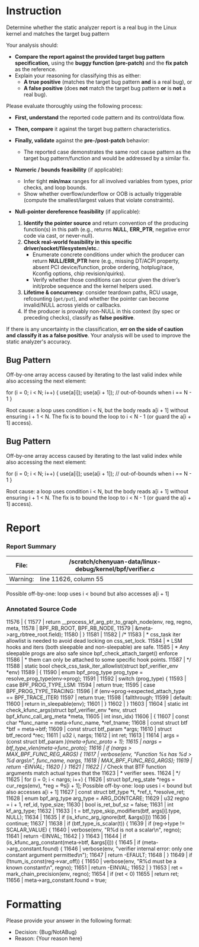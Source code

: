 # Instruction

Determine whether the static analyzer report is a real bug in the Linux kernel and matches the target bug pattern

Your analysis should:
- **Compare the report against the provided target bug pattern specification,** using the **buggy function (pre-patch)** and the **fix patch** as the reference.
- Explain your reasoning for classifying this as either:
  - **A true positive** (matches the target bug pattern **and** is a real bug), or
  - **A false positive** (does **not** match the target bug pattern **or** is **not** a real bug).

Please evaluate thoroughly using the following process:

- **First, understand** the reported code pattern and its control/data flow.
- **Then, compare** it against the target bug pattern characteristics.
- **Finally, validate** against the **pre-/post-patch** behavior:
  - The reported case demonstrates the same root cause pattern as the target bug pattern/function and would be addressed by a similar fix.

- **Numeric / bounds feasibility** (if applicable):
  - Infer tight **min/max** ranges for all involved variables from types, prior checks, and loop bounds.
  - Show whether overflow/underflow or OOB is actually triggerable (compute the smallest/largest values that violate constraints).

- **Null-pointer dereference feasibility** (if applicable):
  1. **Identify the pointer source** and return convention of the producing function(s) in this path (e.g., returns **NULL**, **ERR_PTR**, negative error code via cast, or never-null).
  2. **Check real-world feasibility in this specific driver/socket/filesystem/etc.**:
     - Enumerate concrete conditions under which the producer can return **NULL/ERR_PTR** here (e.g., missing DT/ACPI property, absent PCI device/function, probe ordering, hotplug/race, Kconfig options, chip revision/quirks).
     - Verify whether those conditions can occur given the driver’s init/probe sequence and the kernel helpers used.
  3. **Lifetime & concurrency**: consider teardown paths, RCU usage, refcounting (`get/put`), and whether the pointer can become invalid/NULL across yields or callbacks.
  4. If the producer is provably non-NULL in this context (by spec or preceding checks), classify as **false positive**.

If there is any uncertainty in the classification, **err on the side of caution and classify it as a false positive**. Your analysis will be used to improve the static analyzer's accuracy.

## Bug Pattern

Off-by-one array access caused by iterating to the last valid index while also accessing the next element:

for (i = 0; i < N; i++) {
    use(a[i]);
    use(a[i + 1]); // out-of-bounds when i == N - 1
}

Root cause: a loop uses condition i < N, but the body reads a[i + 1] without ensuring i + 1 < N. The fix is to bound the loop to i < N - 1 (or guard the a[i + 1] access).

## Bug Pattern

Off-by-one array access caused by iterating to the last valid index while also accessing the next element:

for (i = 0; i < N; i++) {
    use(a[i]);
    use(a[i + 1]); // out-of-bounds when i == N - 1
}

Root cause: a loop uses condition i < N, but the body reads a[i + 1] without ensuring i + 1 < N. The fix is to bound the loop to i < N - 1 (or guard the a[i + 1] access).

# Report

### Report Summary

File:| /scratch/chenyuan-data/linux-debug/kernel/bpf/verifier.c
---|---
Warning:| line 11626, column 55
Possible off-by-one: loop uses i < bound but also accesses a[i + 1]

### Annotated Source Code


11576 | {
11577 |  return __process_kf_arg_ptr_to_graph_node(env, reg, regno, meta,
11578 | 						  BPF_RB_ROOT, BPF_RB_NODE,
11579 | 						  &meta->arg_rbtree_root.field);
11580 | }
11581 |
11582 | /*
11583 |  * css_task iter allowlist is needed to avoid dead locking on css_set_lock.
11584 |  * LSM hooks and iters (both sleepable and non-sleepable) are safe.
11585 |  * Any sleepable progs are also safe since bpf_check_attach_target() enforce
11586 |  * them can only be attached to some specific hook points.
11587 |  */
11588 | static bool check_css_task_iter_allowlist(struct bpf_verifier_env *env)
11589 | {
11590 |  enum bpf_prog_type prog_type = resolve_prog_type(env->prog);
11591 |
11592 |  switch (prog_type) {
11593 |  case BPF_PROG_TYPE_LSM:
11594 |  return true;
11595 |  case BPF_PROG_TYPE_TRACING:
11596 |  if (env->prog->expected_attach_type == BPF_TRACE_ITER)
11597 |  return true;
11598 |  fallthrough;
11599 |  default:
11600 |  return in_sleepable(env);
11601 | 	}
11602 | }
11603 |
11604 | static int check_kfunc_args(struct bpf_verifier_env *env, struct bpf_kfunc_call_arg_meta *meta,
11605 |  int insn_idx)
11606 | {
11607 |  const char *func_name = meta->func_name, *ref_tname;
11608 |  const struct btf *btf = meta->btf;
11609 |  const struct btf_param *args;
11610 |  struct btf_record *rec;
11611 | 	u32 i, nargs;
11612 |  int ret;
11613 |
11614 | 	args = (const struct btf_param *)(meta->func_proto + 1);
11615 | 	nargs = btf_type_vlen(meta->func_proto);
11616 |  if (nargs > MAX_BPF_FUNC_REG_ARGS) {
11617 | 		verbose(env, "Function %s has %d > %d args\n", func_name, nargs,
11618 |  MAX_BPF_FUNC_REG_ARGS);
11619 |  return -EINVAL;
11620 | 	}
11621 |
11622 |  /* Check that BTF function arguments match actual types that the
11623 |  * verifier sees.
11624 |  */
11625 |  for (i = 0; i < nargs; i++) {
11626 |  struct bpf_reg_state *regs = cur_regs(env), *reg = ®s[i + 1];
    Possible off-by-one: loop uses i < bound but also accesses a[i + 1]
11627 |  const struct btf_type *t, *ref_t, *resolve_ret;
11628 |  enum bpf_arg_type arg_type = ARG_DONTCARE;
11629 | 		u32 regno = i + 1, ref_id, type_size;
11630 | 		bool is_ret_buf_sz = false;
11631 |  int kf_arg_type;
11632 |
11633 | 		t = btf_type_skip_modifiers(btf, args[i].type, NULL);
11634 |
11635 |  if (is_kfunc_arg_ignore(btf, &args[i]))
11636 |  continue;
11637 |
11638 |  if (btf_type_is_scalar(t)) {
11639 |  if (reg->type != SCALAR_VALUE) {
11640 | 				verbose(env, "R%d is not a scalar\n", regno);
11641 |  return -EINVAL;
11642 | 			}
11643 |
11644 |  if (is_kfunc_arg_constant(meta->btf, &args[i])) {
11645 |  if (meta->arg_constant.found) {
11646 | 					verbose(env, "verifier internal error: only one constant argument permitted\n");
11647 |  return -EFAULT;
11648 | 				}
11649 |  if (!tnum_is_const(reg->var_off)) {
11650 | 					verbose(env, "R%d must be a known constant\n", regno);
11651 |  return -EINVAL;
11652 | 				}
11653 | 				ret = mark_chain_precision(env, regno);
11654 |  if (ret < 0)
11655 |  return ret;
11656 | 				meta->arg_constant.found = true;

# Formatting

Please provide your answer in the following format:

- Decision: {Bug/NotABug}
- Reason: {Your reason here}

